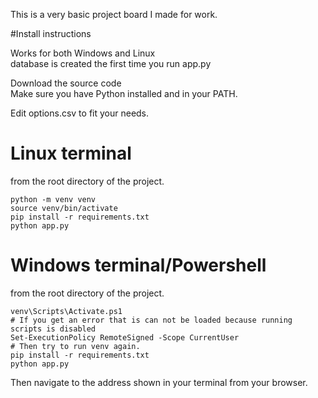 This is a very basic project board I made for work.

#Install instructions

Works for both Windows and Linux\
database is created the first time you run app.py

Download the source code\
Make sure you have Python installed and in your PATH.

Edit options.csv to fit your needs.

# Linux terminal

from the root directory of the project.
```
python -m venv venv
source venv/bin/activate
pip install -r requirements.txt
python app.py
```

# Windows terminal/Powershell

from the root directory of the project.
```
venv\Scripts\Activate.ps1
# If you get an error that is can not be loaded because running scripts is disabled
Set-ExecutionPolicy RemoteSigned -Scope CurrentUser
# Then try to run venv again.
pip install -r requirements.txt
python app.py
```

Then navigate to the address shown in your terminal from your browser.

